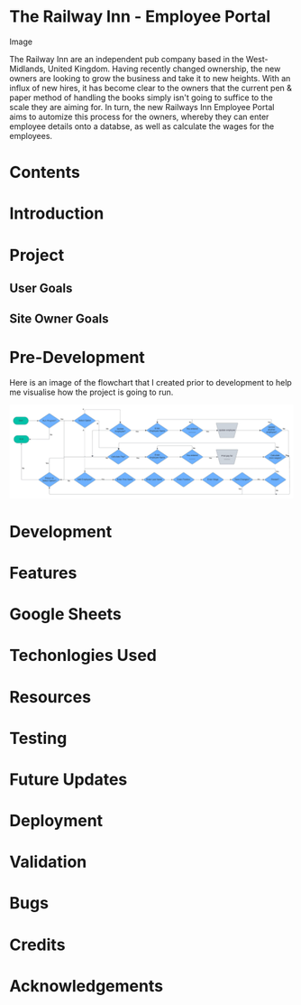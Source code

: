 # The Railway Inn - Employee Portal

Image

The Railway Inn are an independent pub company based in the West-Midlands, United Kingdom. Having recently changed ownership, the new owners are looking to grow the business and take it to new heights. With an influx of new hires, it has become clear to the owners that the current pen & paper method of handling the books simply isn't going to suffice to the scale they are aiming for. In turn, the new Railways Inn Employee Portal aims to automize this process for the owners, whereby they can enter employee details onto a databse, as well as calculate the wages for the employees. 

# Contents

# Introduction

# Project

## User Goals

## Site Owner Goals

# Pre-Development

Here is an image of the flowchart that I created prior to development to help me visualise how the project is going to run.

![An image of a flowchart that I have created](assets/images/Flowcharts.jpeg)

# Development

# Features

# Google Sheets

# Techonlogies Used

# Resources

# Testing

# Future Updates

# Deployment

# Validation

# Bugs

# Credits

# Acknowledgements